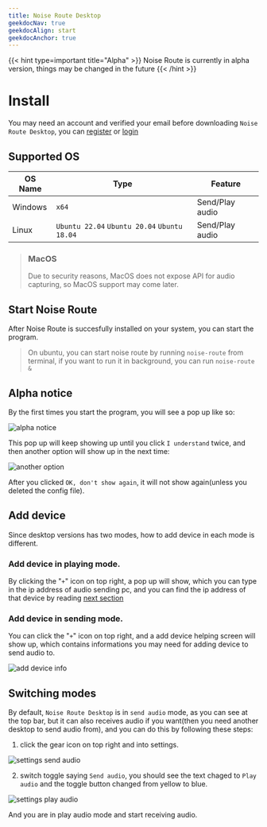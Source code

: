 ```yaml
---
title: Noise Route Desktop
geekdocNav: true
geekdocAlign: start
geekdocAnchor: true
---
```


{{< hint type=important title="Alpha" >}}
Noise Route is currently in alpha version, things may be changed in the future
{{< /hint >}}


# Install
You may need an account and verified your email before downloading `Noise Route Desktop`, you can [register](https://noiseroute.com/register) or [login](https://noiseroute.com/login)

## Supported OS

| OS Name | Type                                          | Feature         |
| ------- | --------------------------------------------- | --------------- |
| Windows | `x64`                                         | Send/Play audio |
| Linux   | `Ubuntu 22.04` `Ubuntu 20.04`  `Ubuntu 18.04` | Send/Play audio |

> ### MacOS
> Due to security reasons, MacOS does not expose API for audio capturing, so MacOS support may come later.

## Start Noise Route
After Noise Route is succesfully installed on your system, you can start the program.
> On ubuntu, you can start noise route by running `noise-route` from terminal, if you want to run it in background, you can run `noise-route &`

## Alpha notice
By the first times you start the program, you will see a pop up like so:

![alpha notice](/images/alpha-notice.png)

This pop up will keep showing up until you click `I understand` twice, and then another option will show up in the next time:

![another option](/images/pop-up-another-option.png)

After you clicked `OK, don't show again`, it will not show again(unless you deleted the config file).

## Add device
Since desktop versions has two modes, how to add device in each mode is different.
### Add device in playing mode.
By clicking the "`+`" icon on top right, a pop up will show, which you can type in the ip address of audio sending pc, and you can find the ip address of that device by reading [next section](#add-device-in-sending-mode)

### Add device in sending mode.
You can click the "`+`" icon on top right, and a add device helping screen will show up, which contains informations you may need for adding device to send audio to.

![add device info](/images/send-add-device.png)



## Switching modes
By default, `Noise Route Desktop` is in `send audio` mode, as you can see at the top bar, but it can also receives audio if you want(then you need another desktop to send audio from), and you can do this by following these steps:

1. click the gear icon on top right and into settings.

![settings send audio](/images/settings-send.png)

2. switch toggle saying `Send audio`, you should see the text chaged to `Play audio` and the toggle button changed from yellow to blue.

![settings play audio](/images/settings-play.png)

And you are in play audio mode and start receiving audio.
